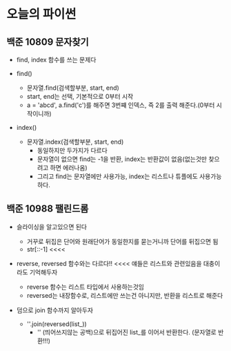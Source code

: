 # 오늘의 파이썬

## 백준 10809 문자찾기

- find, index 함수를 쓰는 문제다



- find()
  - 문자열.find(검색할부분, start, end)
  - start, end는 선택, 기본적으로 0부터 시작
  - a = 'abcd', a.find('c')를 해주면  3번쨰 인덱스, 즉 2를 출력 해준다.(0부터 시작이니까)

- index()
  - 문자열.index(검색할부분, start, end)
    - 동일하지만  두가지가 다르다
    - 문자열이 없으면 find는 -1을 반환, index는 반환값이 없음(없는것만 찾으려고 하면 에러나옴)
    - 그리고 find는 문자열에만 사용가능, index는 리스트나 튜플에도 사용가능하다.





## 백준 10988 팰린드롬

- 슬라이싱을 알고있으면 된다
  - 거꾸로 뒤집은 단어와 원래단어가 동일한지를 묻는거니까 단어를 뒤집으면 됨
  - str[::-1] <<<< 

- reverse, reversed 함수와는 다르다!! <<<< 얘들은 리스트와 관련있음을 대충이라도 기억해두자
  - reverse 함수는 리스트 타입에서 사용하는것임
  - reversed는 내장함수로, 리스트에만 쓰는건 아니지만, 반환을 리스트로 해준다



- 덤으로 join 함수까지 알아두자
  - ''.join(reversed(list_))
    - '' (띄어쓰지않는 공백)으로 뒤집어진 list_를 이어서 반환한다. (문자열로 반환!!!)